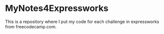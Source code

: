 # MyNotes4Expressworks
This is a repository where I put my code for each challenge in expressworks from freecodecamp.com.
